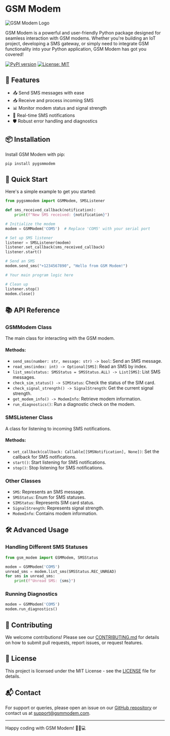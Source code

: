 # GSM Modem

![GSM Modem Logo](https://via.placeholder.com/150x150.png?text=GSM+Modem)

GSM Modem is a powerful and user-friendly Python package designed for seamless interaction with GSM modems. Whether you're building an IoT project, developing a SMS gateway, or simply need to integrate GSM functionality into your Python application, GSM Modem has got you covered!

[![PyPI version](https://badge.fury.io/py/gsm-modem.svg)](https://badge.fury.io/py/gsm-modem)
[![License: MIT](https://img.shields.io/badge/License-MIT-yellow.svg)](https://opensource.org/licenses/MIT)

## 🚀 Features

- 📤 Send SMS messages with ease
- 📥 Receive and process incoming SMS
- 📊 Monitor modem status and signal strength
- 🔄 Real-time SMS notifications
- 🛡️ Robust error handling and diagnostics

## 📦 Installation

Install GSM Modem with pip:

```bash
pip install pygsmmodem
```

## 🏁 Quick Start

Here's a simple example to get you started:

```python
from pygsmmodem import GSMModem, SMSListener

def sms_received_callback(notification):
    print(f"New SMS received: {notification}")

# Initialize the modem
modem = GSMModem('COM5')  # Replace 'COM5' with your serial port

# Set up SMS listener
listener = SMSListener(modem)
listener.set_callback(sms_received_callback)
listener.start()

# Send an SMS
modem.send_sms("+1234567890", "Hello from GSM Modem!")

# Your main program logic here

# Clean up
listener.stop()
modem.close()
```

## 📚 API Reference

### GSMModem Class

The main class for interacting with the GSM modem.

#### Methods:

- `send_sms(number: str, message: str) -> bool`: Send an SMS message.
- `read_sms(index: int) -> Optional[SMS]`: Read an SMS by index.
- `list_sms(status: SMSStatus = SMSStatus.ALL) -> List[SMS]`: List SMS messages.
- `check_sim_status() -> SIMStatus`: Check the status of the SIM card.
- `check_signal_strength() -> SignalStrength`: Get the current signal strength.
- `get_modem_info() -> ModemInfo`: Retrieve modem information.
- `run_diagnostics()`: Run a diagnostic check on the modem.

### SMSListener Class

A class for listening to incoming SMS notifications.

#### Methods:

- `set_callback(callback: Callable[[SMSNotification], None])`: Set the callback for SMS notifications.
- `start()`: Start listening for SMS notifications.
- `stop()`: Stop listening for SMS notifications.

### Other Classes

- `SMS`: Represents an SMS message.
- `SMSStatus`: Enum for SMS statuses.
- `SIMStatus`: Represents SIM card status.
- `SignalStrength`: Represents signal strength.
- `ModemInfo`: Contains modem information.

## 🛠️ Advanced Usage

### Handling Different SMS Statuses

```python
from gsm_modem import GSMModem, SMSStatus

modem = GSMModem('COM5')
unread_sms = modem.list_sms(SMSStatus.REC_UNREAD)
for sms in unread_sms:
    print(f"Unread SMS: {sms}")
```

### Running Diagnostics

```python
modem = GSMModem('COM5')
modem.run_diagnostics()
```

## 🤝 Contributing

We welcome contributions! Please see our [CONTRIBUTING.md](CONTRIBUTING.md) for details on how to submit pull requests, report issues, or request features.

## 📄 License

This project is licensed under the MIT License - see the [LICENSE](LICENSE) file for details.

## 📬 Contact

For support or queries, please open an issue on our [GitHub repository](https://github.com/yourusername/gsm-modem) or contact us at support@gsmmodem.com.

---

Happy coding with GSM Modem! 🎉📱💻

